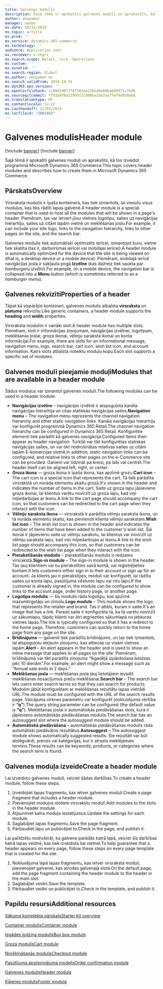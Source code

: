 ```yaml
---
title: Galvenes modulis
description: Šajā tēmā ir apskatīti galvenes moduļi un aprakstīts, kā tos izveidot programmā Microsoft Dynamics 365 Commerce.
author: anupamar
manager: annbe
ms.date: 10/31/2019
ms.topic: article
ms.prod: ''
ms.service: dynamics-365-commerce
ms.technology: ''
audience: Application user
ms.reviewer: v-chgri
ms.search.scope: Retail, Core, Operations
ms.custom: ''
ms.assetid: ''
ms.search.region: Global
ms.author: anupamar-ms
ms.search.validFrom: 2019-10-31
ms.dyn365.ops.version: ''
ms.openlocfilehash: cc98419077f6f563ea2265d4e68ba809971cfbd6
ms.sourcegitcommit: ff93b8f6a11993f2cd00be2da7aa77ef0d950ab8
ms.translationtype: HT
ms.contentlocale: lv-LV
ms.lasthandoff: 12/03/2019
ms.locfileid: "2885482"
---
```

# <a name="header-module"></a><span data-ttu-id="90b1f-103">Galvenes modulis</span><span class="sxs-lookup"><span data-stu-id="90b1f-103">Header module</span></span>

[!include [banner](includes/preview-banner.md)]
[!include [banner](includes/banner.md)]

<span data-ttu-id="90b1f-104">Šajā tēmā ir apskatīti galvenes moduļi un aprakstīts, kā tos izveidot programmā Microsoft Dynamics 365 Commerce.</span><span class="sxs-lookup"><span data-stu-id="90b1f-104">This topic covers header modules and describes how to create them in Microsoft Dynamics 365 Commerce.</span></span>

## <a name="overview"></a><span data-ttu-id="90b1f-105">Pārskats</span><span class="sxs-lookup"><span data-stu-id="90b1f-105">Overview</span></span>

<span data-ttu-id="90b1f-106">Virsraksta modulis ir īpašs konteiners, kas tiek izmantots, lai viesotu visus moduļus, kas tiks rādīti lapas galvenē.</span><span class="sxs-lookup"><span data-stu-id="90b1f-106">A header module is a special container that is used to host all the modules that will be shown in a page's header.</span></span> <span data-ttu-id="90b1f-107">Piemēram, tas var ietvert jūsu vietnes logotipu, saites uz navigācijas hierarhiju, saites uz citām lapām vietnē un meklēšanas joslu.</span><span class="sxs-lookup"><span data-stu-id="90b1f-107">For example, it can include your site logo, links to the navigation hierarchy, links to other pages on the site, and the search bar.</span></span>

<span data-ttu-id="90b1f-108">Galvenes modulis tiek automātiski optimizēts ierīcei, izmantojot kuru, vietne tiek skatīta (tas ir, darbvirsmas ierīcei vai mobilajai ierīcei).</span><span class="sxs-lookup"><span data-stu-id="90b1f-108">A header module is automatically optimized for the device that the site is being viewed on (that is, a desktop device or a mobile device).</span></span> <span data-ttu-id="90b1f-109">Piemēram, mobilajā ierīcē navigācijas josla ir sakļauta pogā **Izvēlne** (kas dažreiz tiek saukta par *hamburgeru izvēlni*).</span><span class="sxs-lookup"><span data-stu-id="90b1f-109">For example, on a mobile device, the navigation bar is collapsed into a **Menu** button (which is sometimes referred to as a *hamburger menu*).</span></span>

## <a name="properties-of-a-header"></a><span data-ttu-id="90b1f-110">Galvenes rekvizīti</span><span class="sxs-lookup"><span data-stu-id="90b1f-110">Properties of a header</span></span>

<span data-ttu-id="90b1f-111">Tāpat kā vispārējie konteineri, galvenes modulis atbalsta **virsraksta** un **platuma** rekvizītu.</span><span class="sxs-lookup"><span data-stu-id="90b1f-111">Like generic containers, a header module supports the **heading** and **width** properties.</span></span>

<span data-ttu-id="90b1f-112">Virsraksta modulim ir vairāki sloti.</span><span class="sxs-lookup"><span data-stu-id="90b1f-112">A header module has multiple slots.</span></span> <span data-ttu-id="90b1f-113">Piemēram, sloti ir informācijas ziņojumam, navigācijas izvēlnei, logotipam, meklēšanas joslai, groza ikonai, vēlmju saraksta ikonai un konta informācijai.</span><span class="sxs-lookup"><span data-stu-id="90b1f-113">For example, there are slots for an informational message, navigation menu, logo, search bar, cart icon, wish list icon, and account information.</span></span> <span data-ttu-id="90b1f-114">Katrs slots atbalsta noteiktu moduļu kopu.</span><span class="sxs-lookup"><span data-stu-id="90b1f-114">Each slot supports a specific set of modules.</span></span>

## <a name="modules-that-are-available-in-a-header-module"></a><span data-ttu-id="90b1f-115">Galvenes modulī pieejamie moduļi</span><span class="sxs-lookup"><span data-stu-id="90b1f-115">Modules that are available in a header module</span></span>

<span data-ttu-id="90b1f-116">Šādus moduļus var izmantot galvenes modulī.</span><span class="sxs-lookup"><span data-stu-id="90b1f-116">The following modules can be used in a header module:</span></span>

- <span data-ttu-id="90b1f-117">**Navigācijas izvēlne** – navigācijas izvēlnē ir atspoguļota kanāla navigācijas hierarhija un citas statiskās navigācijas saites.</span><span class="sxs-lookup"><span data-stu-id="90b1f-117">**Navigation menu** – The navigation menu represents the channel navigation hierarchy and other static navigation links.</span></span> <span data-ttu-id="90b1f-118">Kanāla navigācijas hierarhiju var konfigurēt programmā Dynamics 365 Retail.</span><span class="sxs-lookup"><span data-stu-id="90b1f-118">The channel navigation hierarchy can be configured in Dynamics 365 Retail.</span></span> <span data-ttu-id="90b1f-119">Konfigurētie elementi tiek parādīti kā galvenes navigācija.</span><span class="sxs-lookup"><span data-stu-id="90b1f-119">Configured items then appear as header navigation.</span></span> <span data-ttu-id="90b1f-120">Turklāt var tikt konfigurētas statiskas navigācijas saites, un var tikt nodrošinātas relatīvas saites uz citām lapām E-komercijas vietnē.</span><span class="sxs-lookup"><span data-stu-id="90b1f-120">In addition, static navigation links can be configured, and relative links to other pages on the e-Commerce site can be provided.</span></span> <span data-ttu-id="90b1f-121">Galveni var līdzināt pa kreisi, pa labi vai centrēt.</span><span class="sxs-lookup"><span data-stu-id="90b1f-121">The header itself can be aligned left, right, or center.</span></span>
- <span data-ttu-id="90b1f-122">**Groza ikona** — groza ikona ir īpaša ikona, kas apzīmē grozu.</span><span class="sxs-lookup"><span data-stu-id="90b1f-122">**Cart icon** – The cart icon is a special icon that represents the cart.</span></span> <span data-ttu-id="90b1f-123">Tā tiek parādīta virsrakstā un norāda elementu skaitu grozā.</span><span class="sxs-lookup"><span data-stu-id="90b1f-123">It's shown in the header and indicates the number of items in the cart.</span></span> <span data-ttu-id="90b1f-124">Saite uz groza lapu jāpievieno groza ikonai, lai klientus varētu novirzīt uz groza lapu, kad viņi mijiedarbojas ar ikonu.</span><span class="sxs-lookup"><span data-stu-id="90b1f-124">A link to the cart page should accompany the cart icon, so that customers can be redirected to the cart page when they interact with the icon.</span></span>
- <span data-ttu-id="90b1f-125">**Vēlmju saraksta ikona** — virsrakstā ir parādīta vēlmju saraksta ikona, un tā norāda elementu skaitu, kas pievienoti klienta vēlmju sarakstam.</span><span class="sxs-lookup"><span data-stu-id="90b1f-125">**Wish list icon** – The wish list icon is shown in the header and indicates the number of items that have been added to the customer's wish list.</span></span> <span data-ttu-id="90b1f-126">Šai ikonai ir jāpievieno saite uz vēlmju sarakstu, lai klientus var novirzīt uz vēlmju saraksta lapu, kad viņi mijiedarbojas ar ikonu.</span><span class="sxs-lookup"><span data-stu-id="90b1f-126">A link to the wish list page should accompany this icon, so that customers can be redirected to the wish list page when they interact with the icon.</span></span>
- <span data-ttu-id="90b1f-127">**Pierakstīšanās modulis** – pierakstīšanās modulis ir redzams virsrakstā.</span><span class="sxs-lookup"><span data-stu-id="90b1f-127">**Sign-in module** – The sign-in module is shown in the header.</span></span> <span data-ttu-id="90b1f-128">Tas ļauj klientiem vai nu pierakstīties savā kontā, vai reģistrējieties kontam.</span><span class="sxs-lookup"><span data-stu-id="90b1f-128">It lets customers either sign in to their account or sign up for an account.</span></span> <span data-ttu-id="90b1f-129">Ja klients jau ir pierakstījies, moduli var konfigurēt, lai rādītu saites uz konta lapu, pasūtījuma vēstures lapu vai citu lapu.</span><span class="sxs-lookup"><span data-stu-id="90b1f-129">If the customer is already signed in, the module can be configured to show links to the account page, order history page, or another page.</span></span>
- <span data-ttu-id="90b1f-130">**Logotipa modulis** — šis modulis rāda logotipu, kas apzīmē mazumtirgotāju un zīmolu.</span><span class="sxs-lookup"><span data-stu-id="90b1f-130">**Logo module** – This module shows the logo that represents the retailer and brand.</span></span> <span data-ttu-id="90b1f-131">Tas ir attēls, kuram ir saite.</span><span class="sxs-lookup"><span data-stu-id="90b1f-131">It's an image that has a link.</span></span> <span data-ttu-id="90b1f-132">Parasti saite ir konfigurēta tā, ka tā varētu novirzīt uz sākumlapu, tāpēc klienti var ātri atgriezties sākumlapā no jebkuras vietnes lapas.</span><span class="sxs-lookup"><span data-stu-id="90b1f-132">The link is typically configured so that it has a redirect to the home page, Therefore, customers can quickly return to the home page from any page on the site.</span></span>
- <span data-ttu-id="90b1f-133">**Brīdinājums** — galvenē tiek parādīts brīdinājums, un tas tiek izmantots, lai atspoguļotu iekļauto ziņojumu, kas attiecas uz visām vietnes lapām.</span><span class="sxs-lookup"><span data-stu-id="90b1f-133">**Alert** – An alert appears in the header and is used to show an inline message that applies to all pages on the site.</span></span> <span data-ttu-id="90b1f-134">Piemēram, brīdinājumā var tikt parādīts ziņojums “Ikgadējā izpārdošana beidzas pēc 10 dienām”.</span><span class="sxs-lookup"><span data-stu-id="90b1f-134">For example, an alert might show a message such as "Annual sale ends in 2 days."</span></span>
- <span data-ttu-id="90b1f-135">**Meklēšanas josla** — meklēšanas josla ļauj lietotājiem ievadīt meklēšanas nosacījumus preču meklēšanai.</span><span class="sxs-lookup"><span data-stu-id="90b1f-135">**Search bar** – The search bar lets users enter search terms so that they can search for products.</span></span> <span data-ttu-id="90b1f-136">Modulim jābūt konfigurētam ar meklēšanas rezultātu lapas vietrādi URL.</span><span class="sxs-lookup"><span data-stu-id="90b1f-136">The module must be configured with the URL of the search results page.</span></span> <span data-ttu-id="90b1f-137">Vaicājuma virknes parametru var konfigurēt (noklusējuma vērtība ir **“q”**).</span><span class="sxs-lookup"><span data-stu-id="90b1f-137">The query string parameter can be configured (the default value is **"q"**).</span></span> <span data-ttu-id="90b1f-138">Meklēšanas joslai ir automātiskās piedāvāšanas slots, kurā ir jāpievieno automātiskās piedāvāšanas modulis.</span><span class="sxs-lookup"><span data-stu-id="90b1f-138">The search bar has an autosuggest slot where the autosuggest module should be added.</span></span>
- <span data-ttu-id="90b1f-139">**Automātiskā piedāvāšana** – automātiskās piedāvāšanas modulis rāda automātiski piedāvātos rezultātus.</span><span class="sxs-lookup"><span data-stu-id="90b1f-139">**Autosuggest** – The autosuggest module shows automatically suggested results.</span></span> <span data-ttu-id="90b1f-140">Šie rezultāti var būt atslēgvārdi, preces vai kategorijas, kur ir atrasts meklējamais termins.</span><span class="sxs-lookup"><span data-stu-id="90b1f-140">These results can be keywords, products, or categories where the search term is found.</span></span>

## <a name="create-a-header-module"></a><span data-ttu-id="90b1f-141">Galvenes moduļa izveide</span><span class="sxs-lookup"><span data-stu-id="90b1f-141">Create a header module</span></span>

<span data-ttu-id="90b1f-142">Lai izveidotu galvenes moduli, veiciet šādas darbības.</span><span class="sxs-lookup"><span data-stu-id="90b1f-142">To create a header module, follow these steps.</span></span>

1. <span data-ttu-id="90b1f-143">Izveidojiet lapas fragmentu, kas ietver galvenes moduli.</span><span class="sxs-lookup"><span data-stu-id="90b1f-143">Create a page fragment that includes a header module.</span></span>
1. <span data-ttu-id="90b1f-144">Pievienojiet moduļus slotiem virsrakstu modulī.</span><span class="sxs-lookup"><span data-stu-id="90b1f-144">Add modules to the slots in the header module.</span></span>
1. <span data-ttu-id="90b1f-145">Atjauniniet katra moduļa iestatījumus.</span><span class="sxs-lookup"><span data-stu-id="90b1f-145">Update the settings for each module.</span></span>
1. <span data-ttu-id="90b1f-146">Saglabājiet lapas fragmentu.</span><span class="sxs-lookup"><span data-stu-id="90b1f-146">Save the page fragment.</span></span> 
1. <span data-ttu-id="90b1f-147">Pārbaudiet lapu un publicējiet to.</span><span class="sxs-lookup"><span data-stu-id="90b1f-147">Check in the page, and publish it.</span></span>

<span data-ttu-id="90b1f-148">Lai palīdzētu nodrošināt, ka galvene parādās katrā lapā, veiciet šīs darbības katrā lapas veidnē, kas tiek izveidota šai vietnei.</span><span class="sxs-lookup"><span data-stu-id="90b1f-148">To help guarantee that a header appears on every page, follow these steps on every page template that is created for the site.</span></span>

1. <span data-ttu-id="90b1f-149">Noklusējuma lapā lapas fragmentu, kas ietver virsraksta moduli, pievienojiet galvenei, kas atrodas galvenajā slotā.</span><span class="sxs-lookup"><span data-stu-id="90b1f-149">On the default page, add the page fragment containing the header module to the header in the main slot.</span></span>
1. <span data-ttu-id="90b1f-150">Saglabājiet veidni.</span><span class="sxs-lookup"><span data-stu-id="90b1f-150">Save the template.</span></span> 
1. <span data-ttu-id="90b1f-151">Pārbaudiet veidni un publicējiet to.</span><span class="sxs-lookup"><span data-stu-id="90b1f-151">Check in the template, and publish it.</span></span>

## <a name="additional-resources"></a><span data-ttu-id="90b1f-152">Papildu resursi</span><span class="sxs-lookup"><span data-stu-id="90b1f-152">Additional resources</span></span>

[<span data-ttu-id="90b1f-153">Sākuma komplekta pārskats</span><span class="sxs-lookup"><span data-stu-id="90b1f-153">Starter kit overview</span></span>](starter-kit-overview.md)

[<span data-ttu-id="90b1f-154">Container modulis</span><span class="sxs-lookup"><span data-stu-id="90b1f-154">Container module</span></span>](add-container-module.md)

[<span data-ttu-id="90b1f-155">Iegādes lodziņa modulis</span><span class="sxs-lookup"><span data-stu-id="90b1f-155">Buy box module</span></span>](add-buy-box.md)

[<span data-ttu-id="90b1f-156">Groza modulis</span><span class="sxs-lookup"><span data-stu-id="90b1f-156">Cart module</span></span>](add-cart-module.md)

[<span data-ttu-id="90b1f-157">Norēķināšanās modulis</span><span class="sxs-lookup"><span data-stu-id="90b1f-157">Checkout module</span></span>](add-checkout-module.md)

[<span data-ttu-id="90b1f-158">Pasūtījuma apstiprinājuma modelis</span><span class="sxs-lookup"><span data-stu-id="90b1f-158">Order confirmation module</span></span>](order-confirmation-module.md)

[<span data-ttu-id="90b1f-159">Galvenes modulis</span><span class="sxs-lookup"><span data-stu-id="90b1f-159">Header module</span></span>](author-header-module.md)

[<span data-ttu-id="90b1f-160">Kājenes modulis</span><span class="sxs-lookup"><span data-stu-id="90b1f-160">Footer module</span></span>](author-footer-module.md)
